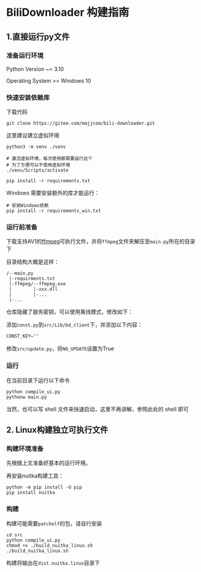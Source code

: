 # BiliDownloader 构建指南

## 1.直接运行py文件

### 准备运行环境
Python Version ~= 3.10

Operating System >= Windows 10

### 快速安装依赖库
下载代码
```shell
git clone https://gitee.com/majjcom/bili-downloader.git
```
这里建议建立虚拟环境
```shell
python3 -m venv ./venv

# 激活虚拟环境，每次使用都需要运行这个
# 为了方便可以不使用虚拟环境
./venv/Scripts/activate
```

```shell
pip install -r requirements.txt
```

Windows 需要安装额外的库才能运行：

```shell
# 安装Windows依赖
pip install -r requirements_win.txt
```



### 运行前准备
下载支持AV1的[ffmpeg](https://majjcom.lanzouo.com/ipE9324dv8sh)可执行文件，并将`ffmpeg`文件夹解压至`main.py`所在的目录下

目录结构大概是这样：

```
/--main.py
 |-requirments.txt
 |-ffmpeg/--ffmpeg.exe
 |        |-xxx.dll
 |        |-...
 |-...
```

仓库隐藏了服务密钥，可以使用离线模式，修改如下：

添加`const.py`到`src/Lib/bd_client`下，并添加以下内容：
```python
CONST_KEY=""
```

修改`src/update.py`，将`NO_UPDATE`设置为True



### 运行
在当前目录下运行以下命令
```shell
python compile_ui.py
pythonw main.py
```
当然，也可以写 shell 文件来快速启动，这里不再讲解，参照此处的 shell 即可



## 2. Linux构建独立可执行文件

### 构建环境准备

先根据上文准备好基本的运行环境。

再安装nuitka构建工具：

```shell
python -m pip install -U pip
pip install nuitka
```



### 构建

构建可能需要`patchelf`的包，请自行安装

```shell
cd src
python compile_ui.py
chmod +x ./build_nuitka_linux.sh
./build_nuitka_linux.sh
```

构建将输出在`dist.nuitka.linux`目录下
